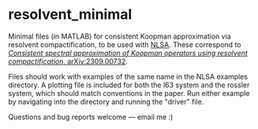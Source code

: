 # resolvent_minimal
Minimal files (in MATLAB) for consistent Koopman approximation via resolvent compactification, to be used with [NLSA](https://github.com/dg227/NLSA). These correspond to [_Consistent spectral approximation of Koopman operators using resolvent compactification_, arXiv:2309.00732](https://arxiv.org/abs/2309.00732). 

Files should work with examples of the same name in the NLSA examples directory. A plotting file is included for both the l63 system and the rossler system, which should match conventions in the paper. Run either example by navigating into the directory and running the "driver" file.

Questions and bug reports welcome — email me :)
